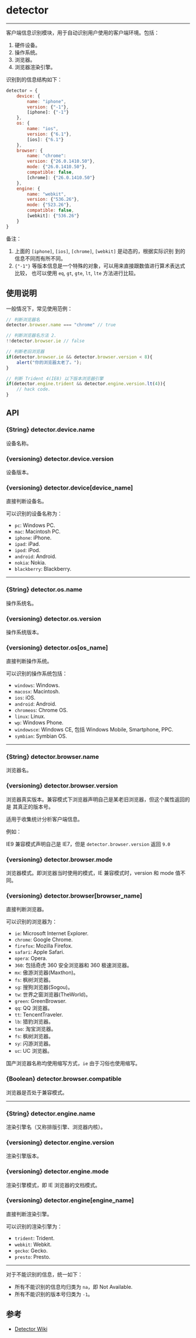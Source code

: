 # detector

---

客户端信息识别模块，用于自动识别用户使用的客户端环境。包括：

1. 硬件设备。
2. 操作系统。
3. 浏览器。
4. 浏览器渲染引擎。

识别到的信息结构如下：

```javascript
detector = {
    device: {
        name: "iphone",
        version: {"-1"},
        [iphone]: {"-1"}
    },
    os: {
        name: "ios",
        version: {"6.1"},
        [ios]: {"6.1"}
    },
    browser: {
        name: "chrome":
        version: {"26.0.1410.50"},
        mode: {"26.0.1410.50"},
        compatible: false,
        [chrome]: {"26.0.1410.50"}
    },
    engine: {
        name: "webkit",
        version: {"536.26"},
        mode: {"523.26"},
        compatible: false,
        [webkit]: {"536.26"}
    }
}
```

备注：

1. 上面的 `[iphone]`, `[ios]`, `[chrome]`, `[webkit]` 是动态的，根据实际识别
    到的信息不同而有所不同。
1. `{"-1"}` 等版本信息是一个特殊的对象，可以用来直接跟数值进行算术表达式比较，
    也可以使用 `eq`, `gt`, `gte`, `lt`, `lte` 方法进行比较。


## 使用说明

一般情况下，常见使用范例：

```javascript
// 判断浏览器名
detector.browser.name === "chrome" // true

// 判断浏览器名方法 2.
!!detector.browser.ie // false

// 判断老旧浏览器
if(detector.browser.ie && detector.browser.version < 8){
    alert("你的浏览器太老了。");
}

// 判断 Trident 4(IE8) 以下版本浏览器引擎
if(detector.engine.trident && detector.engine.version.lt(4)){
    // hack code.
}
```


## API

### {String} detector.device.name

设备名称。

### {versioning} detector.device.version

设备版本。

### {versioning} detector.device[device_name]

直接判断设备名。

可以识别的设备名称为：

* `pc`: Windows PC.
* `mac`: Macintosh PC.
* `iphone`: iPhone.
* `ipad`: iPad.
* `ipod`: iPod.
* `android`: Android.
* `nokia`: Nokia.
* `blackberry`: Blackberry.


----

### {String} detector.os.name

操作系统名。

### {versioning} detector.os.version

操作系统版本。

### {versioning} detector.os[os_name]

直接判断操作系统。

可以识别的操作系统包括：

* `windows`: Windows.
* `macosx`: Macintosh.
* `ios`: iOS.
* `android`: Android.
* `chromeos`: Chrome OS.
* `linux`: Linux.
* `wp`: Windows Phone.
* `windowsce`: Windows CE, 包括 Windows Mobile, Smartphone, PPC.
* `symbian`: Symbian OS.


----

### {String} detector.browser.name

浏览器名。

### {versioning} detector.browser.version

浏览器真实版本。兼容模式下浏览器声明自己是某老旧浏览器，但这个属性返回的是
其真正的版本号。

适用于收集统计分析客户端信息。

例如：

IE9 兼容模式声明自己是 IE7，但是 `detector.browser.version` 返回 `9.0`

### {versioning} detector.browser.mode

浏览器模式。即浏览器当时使用的模式，IE 兼容模式时，version 和 mode 值不同。

### {versioning} detector.browser[browser_name]

直接判断浏览器。

可以识别的浏览器为：

* `ie`: Microsoft Internet Explorer.
* `chrome`: Google Chrome.
* `firefox`: Mozilla Firefox.
* `safari`: Apple Safari.
* `opera`: Opera.
* `360`: 包括奇虎 360 安全浏览器和 360 极速浏览器。
* `mx`: 傲游浏览器(Maxthon)。
* `fs`: 枫树浏览器。
* `sg`: 搜狗浏览器(Sogou)。
* `tw`: 世界之窗浏览器(TheWorld)。
* `green`: GreenBrowser.
* `qq`: QQ 浏览器。
* `tt`: TencentTraveler.
* `lb`: 猎豹浏览器。
* `tao`: 淘宝浏览器。
* `fs`: 枫树浏览器。
* `sy`: 闪游浏览器。
* `uc`: UC 浏览器。

国产浏览器名称均使用缩写方式，`ie` 由于习俗也使用缩写。


### {Boolean} detector.browser.compatible

浏览器是否处于兼容模式。


----

### {String} detector.engine.name

渲染引擎名（又称排版引擎、浏览器内核）。

### {versioning} detector.engine.version

渲染引擎版本。

### {versioning} detector.engine.mode

渲染引擎模式，即 IE 浏览器的文档模式。


### {versioning} detector.engine[engine_name]

直接判断渲染引擎。

可以识别的渲染引擎为：

* `trident`: Trident.
* `webkit`: Webkit.
* `gecko`: Gecko.
* `presto`: Presto.

----

对于不能识别的信息，统一如下：

* 所有不能识别的信息均归类为 `na`，即 Not Available.
* 所有不能识别的版本号归类为 `-1`。

## 参考

* [Detector Wiki](https://github.com/aralejs/detector/wiki)
